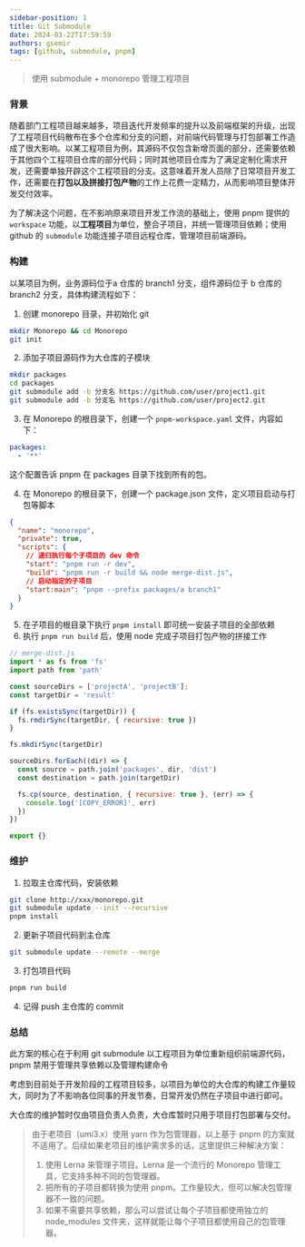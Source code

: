```yaml
---
sidebar-position: 1
title: Git Submodule
date: 2024-03-22T17:59:59
authors: gsemir
tags: [github, submodule, pnpm]
---
```


>  使用 submodule + monorepo 管理工程项目

### 背景

随着部门工程项目越来越多，项目迭代开发频率的提升以及前端框架的升级，出现了工程项目代码散布在多个仓库和分支的问题，对前端代码管理与打包部署工作造成了很大影响。以某工程项目为例，其源码不仅包含新增页面的部分，还需要依赖于其他四个工程项目仓库的部分代码；同时其他项目仓库为了满足定制化需求开发，还需要单独开辟这个工程项目的分支。这意味着开发人员除了日常项目开发工作，还需要在**打包以及拼接打包产物**的工作上花费一定精力，从而影响项目整体开发交付效率。

为了解决这个问题，在不影响原来项目开发工作流的基础上，使用 pnpm 提供的 `workspace` 功能，以**工程项目**为单位，整合子项目，并统一管理项目依赖；使用 github 的 `submodule` 功能连接子项目远程仓库，管理项目前端源码。

### 构建

以某项目为例，业务源码位于a 仓库的 branch1 分支，组件源码位于 b 仓库的 branch2 分支，具体构建流程如下：

1. 创建 monorepo 目录，并初始化 git

```bash
mkdir Monorepo && cd Monorepo
git init
```

2. 添加子项目源码作为大仓库的子模块

```bash
mkdir packages
cd packages
git submodule add -b 分支名 https://github.com/user/project1.git
git submodule add -b 分支名 https://github.com/user/project2.git
```

3. 在 Monorepo 的根目录下，创建一个 `pnpm-workspace.yaml` 文件，内容如下：

```yaml
packages:
  - '**'
```

这个配置告诉 pnpm 在 packages 目录下找到所有的包。

4. 在 Monorepo 的根目录下，创建一个 package.json 文件，定义项目启动与打包等脚本

```json
{
  "name": "monorepo",
  "private": true,
  "scripts": {
    // 递归执行每个子项目的 dev 命令
    "start": "pnpm run -r dev",
    "build": "pnpm run -r build && node merge-dist.js",
    // 启动指定的子项目
    "start:main": "pnpm --prefix packages/a branch1"
  }
}
```

5. 在子项目的根目录下执行 `pnpm install` 即可统一安装子项目的全部依赖
6. 执行 `pnpm run build` 后，使用 node 完成子项目打包产物的拼接工作

```js
// merge-dist.js
import * as fs from 'fs'
import path from 'path'

const sourceDirs = ['projectA', 'projectB'];
const targetDir = 'result'

if (fs.existsSync(targetDir)) {
  fs.rmdirSync(targetDir, { recursive: true })
}

fs.mkdirSync(targetDir)

sourceDirs.forEach((dir) => {
  const source = path.join('packages', dir, 'dist')
  const destination = path.join(targetDir)

  fs.cp(source, destination, { recursive: true }, (err) => {
    console.log('[COPY_ERROR]', err)
  })
})

export {}
```

### 维护

1. 拉取主仓库代码，安装依赖

```bash
git clone http://xxx/monorepo.git
git submodule update --init --recursive
pnpm install
```

2. 更新子项目代码到主仓库

```bash
git submodule update --remote --merge
```

3. 打包项目代码

```bash
pnpm run build
```

4. 记得 push 主仓库的 commit

### 总结

此方案的核心在于利用 git submodule 以工程项目为单位重新组织前端源代码，pnpm 禁用于管理共享依赖以及管理构建命令

考虑到目前处于开发阶段的工程项目较多，以项目为单位的大仓库的构建工作量较大，同时为了不影响各位同事的开发节奏，日常开发仍然在子项目中进行即可。

大仓库的维护暂时仅由项目负责人负责，大仓库暂时只用于项目打包部署与交付。

> 由于老项目（umi3.x）使用 yarn 作为包管理器，以上基于 pnpm 的方案就不适用了。后续如果老项目的维护需求多的话，这里提供三种解决方案：
>
> 1. 使用 Lerna 来管理子项目。Lerna 是一个流行的 Monorepo 管理工具，它支持多种不同的包管理器。
> 2. 把所有的子项目都转换为使用 pnpm。工作量较大，但可以解决包管理器不一致的问题。
> 3. 如果不需要共享依赖，那么可以尝试让每个子项目都使用独立的 node_modules 文件夹，这样就能让每个子项目都使用自己的包管理器。

